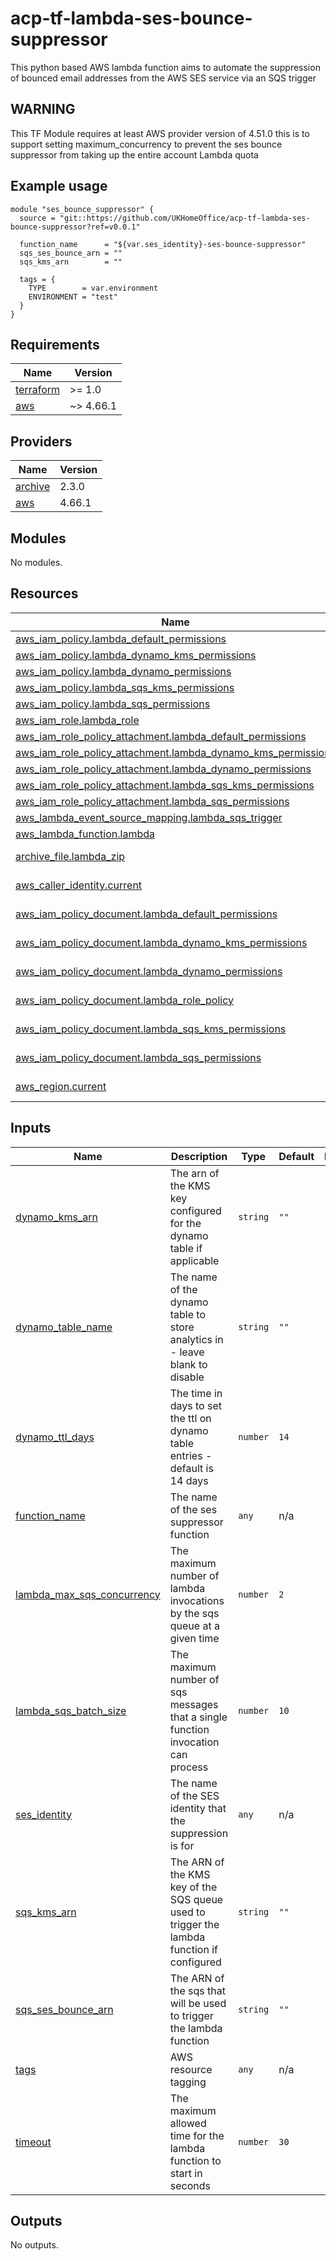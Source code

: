 # acp-tf-lambda-ses-bounce-suppressor

This python based AWS lambda function aims to automate the suppression of bounced email addresses from the AWS SES service via an SQS trigger

## WARNING
This TF Module requires at least AWS provider version of 4.51.0 this is to support setting maximum_concurrency to prevent the ses bounce suppressor from taking up the entire account Lambda quota

## Example usage
```
module "ses_bounce_suppressor" {
  source = "git::https://github.com/UKHomeOffice/acp-tf-lambda-ses-bounce-suppressor?ref=v0.0.1"

  function_name      = "${var.ses_identity}-ses-bounce-suppressor"
  sqs_ses_bounce_arn = ""
  sqs_kms_arn        = ""
  
  tags = {
    TYPE        = var.environment
    ENVIRONMENT = "test"
  }
}
```

<!-- BEGIN_TF_DOCS -->
## Requirements

| Name | Version |
|------|---------|
| <a name="requirement_terraform"></a> [terraform](#requirement\_terraform) | >= 1.0 |
| <a name="requirement_aws"></a> [aws](#requirement\_aws) | ~> 4.66.1 |

## Providers

| Name | Version |
|------|---------|
| <a name="provider_archive"></a> [archive](#provider\_archive) | 2.3.0 |
| <a name="provider_aws"></a> [aws](#provider\_aws) | 4.66.1 |

## Modules

No modules.

## Resources

| Name | Type |
|------|------|
| [aws_iam_policy.lambda_default_permissions](https://registry.terraform.io/providers/hashicorp/aws/latest/docs/resources/iam_policy) | resource |
| [aws_iam_policy.lambda_dynamo_kms_permissions](https://registry.terraform.io/providers/hashicorp/aws/latest/docs/resources/iam_policy) | resource |
| [aws_iam_policy.lambda_dynamo_permissions](https://registry.terraform.io/providers/hashicorp/aws/latest/docs/resources/iam_policy) | resource |
| [aws_iam_policy.lambda_sqs_kms_permissions](https://registry.terraform.io/providers/hashicorp/aws/latest/docs/resources/iam_policy) | resource |
| [aws_iam_policy.lambda_sqs_permissions](https://registry.terraform.io/providers/hashicorp/aws/latest/docs/resources/iam_policy) | resource |
| [aws_iam_role.lambda_role](https://registry.terraform.io/providers/hashicorp/aws/latest/docs/resources/iam_role) | resource |
| [aws_iam_role_policy_attachment.lambda_default_permissions](https://registry.terraform.io/providers/hashicorp/aws/latest/docs/resources/iam_role_policy_attachment) | resource |
| [aws_iam_role_policy_attachment.lambda_dynamo_kms_permissions](https://registry.terraform.io/providers/hashicorp/aws/latest/docs/resources/iam_role_policy_attachment) | resource |
| [aws_iam_role_policy_attachment.lambda_dynamo_permissions](https://registry.terraform.io/providers/hashicorp/aws/latest/docs/resources/iam_role_policy_attachment) | resource |
| [aws_iam_role_policy_attachment.lambda_sqs_kms_permissions](https://registry.terraform.io/providers/hashicorp/aws/latest/docs/resources/iam_role_policy_attachment) | resource |
| [aws_iam_role_policy_attachment.lambda_sqs_permissions](https://registry.terraform.io/providers/hashicorp/aws/latest/docs/resources/iam_role_policy_attachment) | resource |
| [aws_lambda_event_source_mapping.lambda_sqs_trigger](https://registry.terraform.io/providers/hashicorp/aws/latest/docs/resources/lambda_event_source_mapping) | resource |
| [aws_lambda_function.lambda](https://registry.terraform.io/providers/hashicorp/aws/latest/docs/resources/lambda_function) | resource |
| [archive_file.lambda_zip](https://registry.terraform.io/providers/hashicorp/archive/latest/docs/data-sources/file) | data source |
| [aws_caller_identity.current](https://registry.terraform.io/providers/hashicorp/aws/latest/docs/data-sources/caller_identity) | data source |
| [aws_iam_policy_document.lambda_default_permissions](https://registry.terraform.io/providers/hashicorp/aws/latest/docs/data-sources/iam_policy_document) | data source |
| [aws_iam_policy_document.lambda_dynamo_kms_permissions](https://registry.terraform.io/providers/hashicorp/aws/latest/docs/data-sources/iam_policy_document) | data source |
| [aws_iam_policy_document.lambda_dynamo_permissions](https://registry.terraform.io/providers/hashicorp/aws/latest/docs/data-sources/iam_policy_document) | data source |
| [aws_iam_policy_document.lambda_role_policy](https://registry.terraform.io/providers/hashicorp/aws/latest/docs/data-sources/iam_policy_document) | data source |
| [aws_iam_policy_document.lambda_sqs_kms_permissions](https://registry.terraform.io/providers/hashicorp/aws/latest/docs/data-sources/iam_policy_document) | data source |
| [aws_iam_policy_document.lambda_sqs_permissions](https://registry.terraform.io/providers/hashicorp/aws/latest/docs/data-sources/iam_policy_document) | data source |
| [aws_region.current](https://registry.terraform.io/providers/hashicorp/aws/latest/docs/data-sources/region) | data source |

## Inputs

| Name | Description | Type | Default | Required |
|------|-------------|------|---------|:--------:|
| <a name="input_dynamo_kms_arn"></a> [dynamo\_kms\_arn](#input\_dynamo\_kms\_arn) | The arn of the KMS key configured for the dynamo table if applicable | `string` | `""` | no |
| <a name="input_dynamo_table_name"></a> [dynamo\_table\_name](#input\_dynamo\_table\_name) | The name of the dynamo table to store analytics in - leave blank to disable | `string` | `""` | no |
| <a name="input_dynamo_ttl_days"></a> [dynamo\_ttl\_days](#input\_dynamo\_ttl\_days) | The time in days to set the ttl on dynamo table entries - default is 14 days | `number` | `14` | no |
| <a name="input_function_name"></a> [function\_name](#input\_function\_name) | The name of the ses suppressor function | `any` | n/a | yes |
| <a name="input_lambda_max_sqs_concurrency"></a> [lambda\_max\_sqs\_concurrency](#input\_lambda\_max\_sqs\_concurrency) | The maximum number of lambda invocations by the sqs queue at a given time | `number` | `2` | no |
| <a name="input_lambda_sqs_batch_size"></a> [lambda\_sqs\_batch\_size](#input\_lambda\_sqs\_batch\_size) | The maximum number of sqs messages that a single function invocation can process | `number` | `10` | no |
| <a name="input_ses_identity"></a> [ses\_identity](#input\_ses\_identity) | The name of the SES identity that the suppression is for | `any` | n/a | yes |
| <a name="input_sqs_kms_arn"></a> [sqs\_kms\_arn](#input\_sqs\_kms\_arn) | The ARN of the KMS key of the SQS queue used to trigger the lambda function if configured | `string` | `""` | no |
| <a name="input_sqs_ses_bounce_arn"></a> [sqs\_ses\_bounce\_arn](#input\_sqs\_ses\_bounce\_arn) | The ARN of the sqs that will be used to trigger the lambda function | `string` | `""` | no |
| <a name="input_tags"></a> [tags](#input\_tags) | AWS resource tagging | `any` | n/a | yes |
| <a name="input_timeout"></a> [timeout](#input\_timeout) | The maximum allowed time for the lambda function to start in seconds | `number` | `30` | no |

## Outputs

No outputs.
<!-- END_TF_DOCS -->